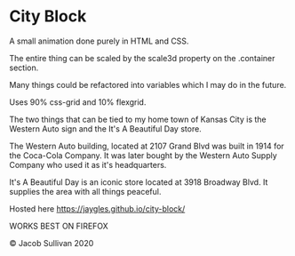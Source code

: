 # City Block

A small animation done purely in HTML and CSS.

The entire thing can be scaled by the scale3d property on the .container section.

Many things could be refactored into variables which I may do in the future.

Uses 90% css-grid and 10% flexgrid.

The two things that can be tied to my home town of Kansas City is the Western Auto sign and the It's A Beautiful Day store.

The Western Auto building, located at 2107 Grand Blvd was built in 1914 for the Coca-Cola Company. It was later bought by the Western Auto Supply Company who used it as it's headquarters.

It's A Beautiful Day is an iconic store located at 3918 Broadway Blvd. It supplies the area with all things peaceful.

Hosted here https://jaygles.github.io/city-block/

WORKS BEST ON FIREFOX

&copy; Jacob Sullivan 2020
